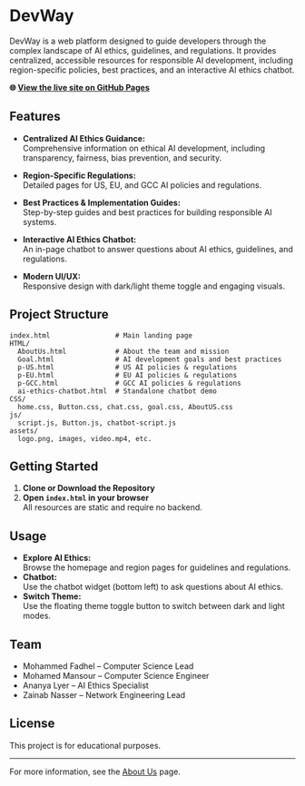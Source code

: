 # DevWay

DevWay is a web platform designed to guide developers through the complex landscape of AI ethics, guidelines, and regulations. It provides centralized, accessible resources for responsible AI development, including region-specific policies, best practices, and an interactive AI ethics chatbot.

**🌐 [View the live site on GitHub Pages](https://m7amd777.github.io/DevWay/)**
## Features

- **Centralized AI Ethics Guidance:**  
  Comprehensive information on ethical AI development, including transparency, fairness, bias prevention, and security.

- **Region-Specific Regulations:**  
  Detailed pages for US, EU, and GCC AI policies and regulations.

- **Best Practices & Implementation Guides:**  
  Step-by-step guides and best practices for building responsible AI systems.

- **Interactive AI Ethics Chatbot:**  
  An in-page chatbot to answer questions about AI ethics, guidelines, and regulations.

- **Modern UI/UX:**  
  Responsive design with dark/light theme toggle and engaging visuals.

## Project Structure

```
index.html                # Main landing page
HTML/
  AboutUs.html            # About the team and mission
  Goal.html               # AI development goals and best practices
  p-US.html               # US AI policies & regulations
  p-EU.html               # EU AI policies & regulations
  p-GCC.html              # GCC AI policies & regulations
  ai-ethics-chatbot.html  # Standalone chatbot demo
CSS/
  home.css, Button.css, chat.css, goal.css, AboutUS.css
js/
  script.js, Button.js, chatbot-script.js
assets/
  logo.png, images, video.mp4, etc.
```

## Getting Started

1. **Clone or Download the Repository**
2. **Open `index.html` in your browser**  
   All resources are static and require no backend.

## Usage

- **Explore AI Ethics:**  
  Browse the homepage and region pages for guidelines and regulations.
- **Chatbot:**  
  Use the chatbot widget (bottom left) to ask questions about AI ethics.
- **Switch Theme:**  
  Use the floating theme toggle button to switch between dark and light modes.

## Team

- Mohammed Fadhel – Computer Science Lead
- Mohamed Mansour – Computer Science Engineer
- Ananya Lyer – AI Ethics Specialist
- Zainab Nasser – Network Engineering Lead

## License

This project is for educational purposes.

---

For more information, see the [About Us](https://m7amd777.github.io/DevWay/HTML/AboutUs.html) page.
